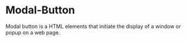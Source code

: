 # Modal-Button
Modal button is a HTML elements that initiate the display of a window or popup on a web page.
